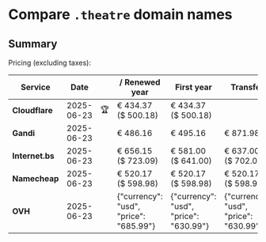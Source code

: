 # Compare `.theatre` domain names

## Summary

Pricing (excluding taxes):

| Service | Date |  | / Renewed year | First year | Transfer | Restoration |
|--|--|--|--|--|--|--|
| **Cloudflare** | 2025-06-23 | 🏆 | € 434.37<br>($ 500.18) | € 434.37<br>($ 500.18) |  |  |
| **Gandi** | 2025-06-23 |  | € 486.16 | € 495.16 | € 871.98 | € 571.04 |
| **Internet.bs** | 2025-06-23 |  | € 656.15<br>($ 723.09) | € 581.00<br>($ 641.00) | € 637.00<br>($ 702.00) | € 698.69<br>($ 691.19) |
| **Namecheap** | 2025-06-23 |  | € 520.17<br>($ 598.98) | € 520.17<br>($ 598.98) | € 520.17<br>($ 598.98) |  |
| **OVH** | 2025-06-23 |  | {"currency": "usd", "price": "685.99"} | {"currency": "usd", "price": "630.99"} | {"currency": "usd", "price": "630.99"} |  |
